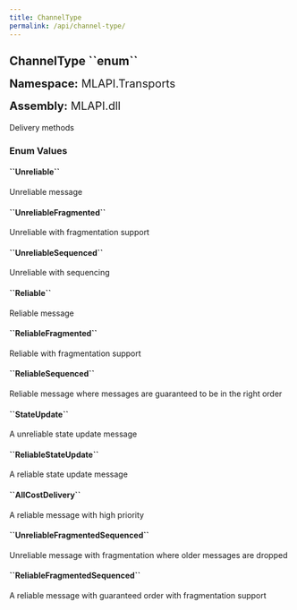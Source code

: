 ```yaml
---
title: ChannelType
permalink: /api/channel-type/
---
```


<div style="line-height: 1;">
	<h2 markdown="1">ChannelType ``enum``</h2>
	<p style="font-size: 20px;"><b>Namespace:</b> MLAPI.Transports</p>
	<p style="font-size: 20px;"><b>Assembly:</b> MLAPI.dll</p>
</div>
<p>Delivery methods</p>
<div>
	<h3 markdown="1">Enum Values</h3>
	<div>
		<h4 markdown="1"><b>``Unreliable``</b></h4>
		<p>Unreliable message</p>
	</div>
	<div>
		<h4 markdown="1"><b>``UnreliableFragmented``</b></h4>
		<p>Unreliable with fragmentation support</p>
	</div>
	<div>
		<h4 markdown="1"><b>``UnreliableSequenced``</b></h4>
		<p>Unreliable with sequencing</p>
	</div>
	<div>
		<h4 markdown="1"><b>``Reliable``</b></h4>
		<p>Reliable message</p>
	</div>
	<div>
		<h4 markdown="1"><b>``ReliableFragmented``</b></h4>
		<p>Reliable with fragmentation support</p>
	</div>
	<div>
		<h4 markdown="1"><b>``ReliableSequenced``</b></h4>
		<p>Reliable message where messages are guaranteed to be in the right order</p>
	</div>
	<div>
		<h4 markdown="1"><b>``StateUpdate``</b></h4>
		<p>A unreliable state update message</p>
	</div>
	<div>
		<h4 markdown="1"><b>``ReliableStateUpdate``</b></h4>
		<p>A reliable state update message</p>
	</div>
	<div>
		<h4 markdown="1"><b>``AllCostDelivery``</b></h4>
		<p>A reliable message with high priority</p>
	</div>
	<div>
		<h4 markdown="1"><b>``UnreliableFragmentedSequenced``</b></h4>
		<p>Unreliable message with fragmentation where older messages are dropped</p>
	</div>
	<div>
		<h4 markdown="1"><b>``ReliableFragmentedSequenced``</b></h4>
		<p>A reliable message with guaranteed order with fragmentation support</p>
	</div>
</div>
